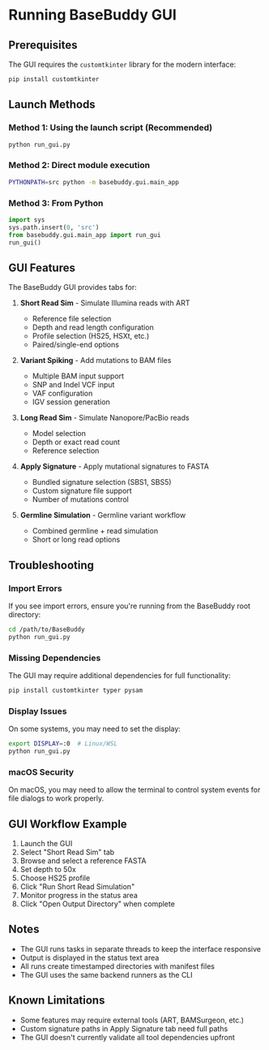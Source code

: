 # Running BaseBuddy GUI

## Prerequisites

The GUI requires the `customtkinter` library for the modern interface:

```bash
pip install customtkinter
```

## Launch Methods

### Method 1: Using the launch script (Recommended)
```bash
python run_gui.py
```

### Method 2: Direct module execution
```bash
PYTHONPATH=src python -m basebuddy.gui.main_app
```

### Method 3: From Python
```python
import sys
sys.path.insert(0, 'src')
from basebuddy.gui.main_app import run_gui
run_gui()
```

## GUI Features

The BaseBuddy GUI provides tabs for:

1. **Short Read Sim** - Simulate Illumina reads with ART
   - Reference file selection
   - Depth and read length configuration
   - Profile selection (HS25, HSXt, etc.)
   - Paired/single-end options

2. **Variant Spiking** - Add mutations to BAM files
   - Multiple BAM input support
   - SNP and Indel VCF input
   - VAF configuration
   - IGV session generation

3. **Long Read Sim** - Simulate Nanopore/PacBio reads
   - Model selection
   - Depth or exact read count
   - Reference selection

4. **Apply Signature** - Apply mutational signatures to FASTA
   - Bundled signature selection (SBS1, SBS5)
   - Custom signature file support
   - Number of mutations control

5. **Germline Simulation** - Germline variant workflow
   - Combined germline + read simulation
   - Short or long read options

## Troubleshooting

### Import Errors
If you see import errors, ensure you're running from the BaseBuddy root directory:
```bash
cd /path/to/BaseBuddy
python run_gui.py
```

### Missing Dependencies
The GUI may require additional dependencies for full functionality:
```bash
pip install customtkinter typer pysam
```

### Display Issues
On some systems, you may need to set the display:
```bash
export DISPLAY=:0  # Linux/WSL
python run_gui.py
```

### macOS Security
On macOS, you may need to allow the terminal to control system events for file dialogs to work properly.

## GUI Workflow Example

1. Launch the GUI
2. Select "Short Read Sim" tab
3. Browse and select a reference FASTA
4. Set depth to 50x
5. Choose HS25 profile
6. Click "Run Short Read Simulation"
7. Monitor progress in the status area
8. Click "Open Output Directory" when complete

## Notes

- The GUI runs tasks in separate threads to keep the interface responsive
- Output is displayed in the status text area
- All runs create timestamped directories with manifest files
- The GUI uses the same backend runners as the CLI

## Known Limitations

- Some features may require external tools (ART, BAMSurgeon, etc.)
- Custom signature paths in Apply Signature tab need full paths
- The GUI doesn't currently validate all tool dependencies upfront